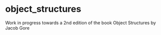 # object_structures
Work in progress towards a 2nd edition of the book Object Structures by Jacob Gore
